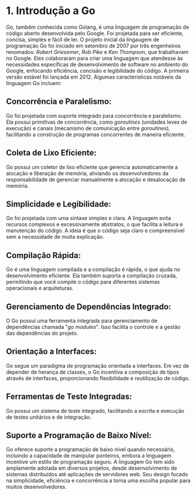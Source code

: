 # 1. Introdução a Go
Go, também conhecida como Golang, é uma linguagem de programação de código aberto desenvolvida pelo Google. Foi
projetada para ser eficiente, concisa, simples e fácil de ler. O projeto inicial da lingaugem de programação Go
foi iniciado em setembro de 2007 por três engenheiros renomados: _Robert Griesemer_, _Rob Pike_ e _Ken Thompson_,
que trabalhavam no Google. Eles colaboraram para criar uma linguagem que atendesse às necessidades específicas
de desenvolvimento de software no ambiento do Google, enfocando eficiência, concisão e legibilidade do código. A
primeira versão estável foi lançada em 2012. Algumas características notáveis da linguagem Go incluem:

## Concorrência e Paralelismo:
Go foi projetada com suporte integrado para concorrência e paralelismo. Ela possui primitivas de concorrência,
como _goroutines_ (unidades leves de execução) e canais (mecanismo de comunicação entre _goroutines_), facilitando
a construção de programas concorrentes de maneira eficiente.

## Coleta de Lixo Eficiente:
Go possui um coletor de lixo eficiente que gerencia automaticamente a alocação e liberação de memória, aliviando
os desenvolvedores da responsabilidade de gerenciar manualmente a alocação e desalocação de memória.

## Simplicidade e Legibilidade:
Go foi projetada com uma sintaxe simples e clara. A linguagem evita recursos complexos e excessivamente
abstratos, o que facilita a leitura e manutenção do código. A ideia é que o código seja claro e compreensível sem
a necessidade de muita explicação.

## Compilação Rápida:
Go é uma linguagem compilada e a compilação é rápida, o que ajuda no desenvolvimento eficiente. Ela também suporta a
compilação cruzada, permitindo que você compile o código para diferentes sistemas operacionais e arquiteturas.

## Gerenciamento de Dependências Integrado:
O Go possui uma ferramenta integrada para gerenciamento de dependências chamada
"_go modules_". Isso facilita o controle e a gestão das dependências do projeto.

## Orientação a Interfaces:
Go segue um paradigma de programação orientada a interfaces. Em vez de depender de herança de classes, o Go incentiva a
composição de tipos através de interfaces, proporcionando flexibilidade e reutilização de código.

## Ferramentas de Teste Integradas:
Go possui um sistema de teste integrado, facilitando a escrita e execução de testes unitários e de integração.

## Suporte a Programação de Baixo Nível:
Go oferece suporte a programação de baixo nível quando necessário, incluindo a capacidade de
manipular ponteiros, embora a linguagem incentive um estilo de programação seguro. A linguagem Go tem sido amplamente
adotada em diversos projetos, desde desenvolvimento de sistemas distribuídos até aplicações de servidores web. Seu
design focado na simplicidade, eficiência e concorrência a torna uma escolha popular para muitos desenvolvedores.
